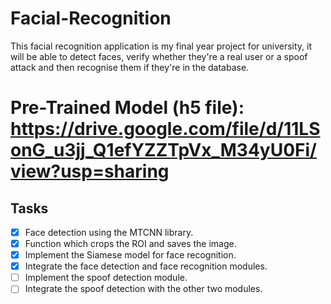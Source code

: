 # Facial-Recognition
This facial recognition application is my final year project for university, it will be able to detect faces, verify whether they're a real user or a spoof attack and then recognise them if they're in the database.

# Pre-Trained Model (h5 file): https://drive.google.com/file/d/11LSonG_u3jj_Q1efYZZTpVx_M34yU0Fi/view?usp=sharing

 ## Tasks
 - [x] Face detection using the MTCNN library.
 - [x] Function which crops the ROI and saves the image.
 - [x] Implement the Siamese model for face recognition.
 - [x] Integrate the face detection and face recognition modules.
 - [ ] Implement the spoof detection module.
 - [ ] Integrate the spoof detection with the other two modules.
